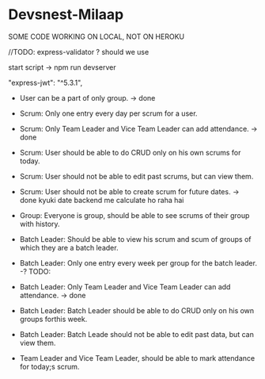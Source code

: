 # Devsnest-Milaap
SOME CODE WORKING ON LOCAL, NOT ON HEROKU

//TODO:
express-validator ? should we use

start script ->
npm run devserver

 "express-jwt": "^5.3.1",

- User can be a part of only group. -> done

- Scrum: Only one entry every day per scrum for a user.

- Scrum: Only Team Leader and Vice Team Leader can add attendance. -> done

- Scrum: User should be able to do CRUD only on his own scrums for today.

- Scrum: User should not be able to edit past scrums, but can view them.

- Scrum: User should not be able to create scrum for future dates. -> done kyuki date backend me calculate ho raha hai

- Group: Everyone is group, should be able to see scrums of their group with history.

- Batch Leader: Should be able to view his scrum and scum of groups of which they are a batch leader.

- Batch Leader: Only one entry every week per group for the batch leader. -? TODO:

- Batch Leader: Only Team Leader and Vice Team Leader can add attendance. -> done

- Batch Leader: Batch Leader should be able to do CRUD only on his own groups forthis week.

- Batch Leader: Batch Leade should not be able to edit past data, but can view them.

- Team Leader and Vice Team Leader, should be able to mark attendance for today;s scrum.
